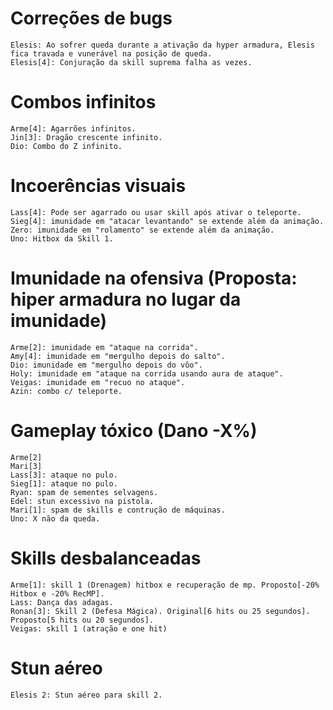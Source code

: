 Correções de bugs
=================
	Elesis: Ao sofrer queda durante a ativação da hyper armadura, Elesis fica travada e vunerável na posição de queda.
	Elesis[4]: Conjuração da skill suprema falha as vezes.

Combos infinitos
================
	Arme[4]: Agarrões infinitos.
	Jin[3]: Dragão crescente infinito.
	Dio: Combo do Z infinito.

Incoerências visuais
====================
	Lass[4]: Pode ser agarrado ou usar skill após ativar o teleporte.
	Sieg[4]: imunidade em "atacar levantando" se extende além da animação.
	Zero: imunidade em "rolamento" se extende além da animação.
	Uno: Hitbox da Skill 1.

Imunidade na ofensiva (Proposta: hiper armadura no lugar da imunidade)
======================================================================
	Arme[2]: imunidade em "ataque na corrida".
	Amy[4]: imunidade em "mergulho depois do salto".
	Dio: imunidade em "mergulho depois do vôo".
	Holy: imunidade em "ataque na corrida usando aura de ataque".
	Veigas: imunidade em "recuo no ataque".
	Azin: combo c/ teleporte.

Gameplay tóxico (Dano -X%)
==========================
	Arme[2]
	Mari[3]
	Lass[3]: ataque no pulo.
	Sieg[1]: ataque no pulo.
	Ryan: spam de sementes selvagens.
	Edel: stun excessivo na pistola.
	Mari[1]: spam de skills e contrução de máquinas.
	Uno: X não da queda.

Skills desbalanceadas
=====================
	Arme[1]: skill 1 (Drenagem) hitbox e recuperação de mp. Proposto[-20% Hitbox e -20% RecMP].
	Lass: Dança das adagas.
	Ronan[3]: Skill 2 (Defesa Mágica). Original[6 hits ou 25 segundos]. Proposto[5 hits ou 20 segundos].
	Veigas: skill 1 (atração e one hit)

Stun aéreo
==========
	Elesis 2: Stun aéreo para skill 2.
